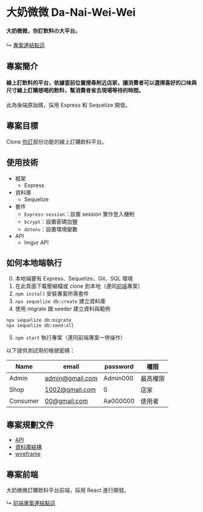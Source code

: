 # 大奶微微 Da-Nai-Wei-Wei

#### 大奶微微，你訂飲料の大平台。

↳ [專案連結點這](https://dev.d318dyc2vbskcy.amplifyapp.com/)

## 專案簡介

#### 線上訂飲料的平台，依據當前位置搜尋附近店家，讓消費者可以選擇喜好的口味與尺寸線上訂購想喝的飲料，幫消費者省去現場等待的時間。

此為後端原始碼，採用 Express 和 Sequelize 開發。

## 專案目標

Clone [你訂](https://order.nidin.shop/)部份功能的線上訂購飲料平台。

## 使用技術

- 框架
  - Express
- 資料庫
  - Sequelize
- 套件
  - `Express-session`：設置 session 實作登入機制
  - `bcrypt`：設置密碼加鹽
  - `dotenv`：設置環境變數
- API
  - Imgur API

## 如何本地端執行

0. 本地端要有 Express、Sequelize、Git、SQL 環境
1. 在此頁面下載壓縮檔或 clone 到本地（連同[前端](https://github.com/Lindsay0214/Da-Nai-Wei-Wei-front-end/edit/dev/README.md)專案）
2. `npm install` 安裝專案所需套件
3. `npx sequelize db:create` 建立資料庫
4. 使用 migrate 跟 seeder 建立資料與範例
```
npx sequelize db:migrate
npx sequelize db:seed:all
```
5. `npm start` 執行專案（連同前端專案一併操作）

以下提供測試用的帳號密碼：

| Name     | email           | password | 權限      |
| -------- | --------------- | -------- | -------- |
| Admin    | admin@gmail.com | Admin000 | 最高權限  |
| Shop     | 1002@gmail.com  | 0        | 店家     |
| Consumer | 00@gmail.com    | Aa000000 | 使用者   |


## 專案規劃文件

- [API](https://hackmd.io/ccYzRWXWTVmfORPKYCABzQ)
- [資料庫結構](https://dbdiagram.io/d/6129ec6d825b5b0146e89ae8)
- [wireframe](https://www.figma.com/file/3pgHaXjJKKaDGzJWC0AjnI/Beverage-Wireframe?node-id=0%3A1)

## 專案前端

大奶微微訂購飲料平台前端，採用 React 進行開發。

↳ [前端專案連結點這](https://github.com/Lindsay0214/Da-Nai-Wei-Wei-front-end)
